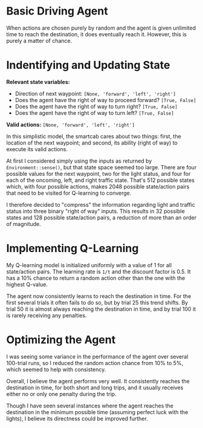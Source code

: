 # Basic Driving Agent
When actions are chosen purely by random and the agent is given unlimited time to reach the destination, it does eventually reach it. However, this is purely a matter of chance.

# Indentifying and Updating State
**Relevant state variables:**
* Direction of next waypoint: `[None, 'forward', 'left', 'right']`
* Does the agent have the right of way to proceed forward? `[True, False]`
* Does the agent have the right of way to turn right? `[True, False]`
* Does the agent have the right of way to turn left? `[True, False]`

**Valid actions:** `[None, 'forward', 'left', 'right']`

In this simplistic model, the smartcab cares about two things: first, the location of the next waypoint; and second, its ability (right of way) to execute its valid actions.

At first I considered simply using the inputs as returned by `Environment::sense()`, but that state space seemed too large. There are four possible values for the next waypoint, two for the light status, and four for each of the oncoming, left, and right traffic state. That's 512 possible states which, with four possible actions, makes 2048 possible state/action pairs that need to be visited for Q-learning to converge.

I therefore decided to "compress" the information regarding light and traffic status into three binary "right of way" inputs. This results in 32 possible states and 128 possible state/action pairs, a reduction of more than an order of magnitude.

# Implementing Q-Learning
My Q-learning model is initialized uniformly with a value of 1 for all state/action pairs. The learning rate is `1/t` and the discount factor is 0.5. It has a 10% chance to return a random action other than the one with the highest Q-value.

The agent now consistently learns to reach the destination in time. For the first several trials it often fails to do so, but by trial 25 this trend shifts. By trial 50 it is almost always reaching the destination in time, and by trial 100 it is rarely receiving any penalties.


# Optimizing the Agent
I was seeing some variance in the performance of the agent over several 100-trial runs, so I reduced the random action chance from 10% to 5%, which seemed to help with consistency.

Overall, I believe the agent performs very well. It consistently reaches the destination in time, for both short and long trips, and it usually receives either no or only one penalty during the trip.

Though I have seen several instances where the agent reaches the destination in the minimum possible time (assuming perfect luck with the lights), I believe its directness could be improved further.